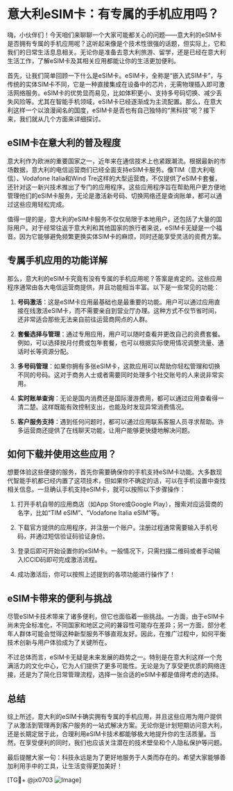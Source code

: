 # 意大利eSIM卡：有专属的手机应用吗？

嗨，小伙伴们！今天咱们来聊聊一个大家可能都关心的问题——意大利的eSIM卡是否拥有专属的手机应用呢？这听起来像是个技术性很强的话题，但实际上，它和我们的日常生活息息相关。无论你是准备去意大利旅游、留学，还是已经在意大利生活工作，了解eSIM卡及其相关应用都能让你的生活更加便利。

首先，让我们简单回顾一下什么是eSIM卡。eSIM卡，全称是“嵌入式SIM卡”，与传统的实体SIM卡不同，它是一种直接集成在设备中的芯片，无需物理插入即可激活网络服务。eSIM卡的优势显而易见，比如体积更小、支持多号码切换、减少丢失风险等。尤其在智能手机领域，eSIM卡已经逐渐成为主流配置。那么，在意大利这样一个以浪漫闻名的国度，eSIM卡是否也有自己独特的“黑科技”呢？接下来，我们就从几个方面来详细探讨。

## eSIM卡在意大利的普及程度

意大利作为欧洲的重要国家之一，近年来在通信技术上也紧跟潮流。根据最新的市场数据，意大利的电信运营商们已经全面支持eSIM卡服务。像TIM（意大利电信）、Vodafone Italia和Wind Tre这样的大型运营商，不仅提供了eSIM卡套餐，还针对这一新兴技术推出了专门的应用程序。这些应用程序旨在帮助用户更方便地管理他们的eSIM卡服务，无论是激活新号码、切换网络还是查询账单，都可以通过这些应用轻松完成。

值得一提的是，意大利的eSIM卡服务不仅仅局限于本地用户，还包括了大量的国际用户。对于经常往返于意大利和其他国家的旅行者来说，eSIM卡无疑是一个福音。因为它能够避免频繁更换实体SIM卡的麻烦，同时还能享受灵活的资费方案。

## 专属手机应用的功能详解

那么，意大利的eSIM卡究竟有没有专属的手机应用呢？答案是肯定的。这些应用程序通常由各大电信运营商提供，并且功能相当丰富。以下是一些常见的功能：

1. **号码激活**：这是eSIM卡应用最基础也是最重要的功能。用户可以通过应用直接在线激活eSIM卡，而不需要亲自到营业厅办理。这种方式不仅节省时间，还非常适合那些无法亲自前往运营商网点的人群。

2. **套餐选择与管理**：通过专用应用，用户可以随时查看并更改自己的资费套餐。例如，可以选择按月付费或包年套餐，也可以根据实际使用情况调整流量、通话时长等资源分配。

3. **多号码管理**：如果你拥有多张eSIM卡，这款应用可以帮助你轻松管理和切换不同的号码。这对于商务人士或者需要同时处理多个社交账号的人来说非常实用。

4. **实时账单查询**：无论是国内消费还是国际漫游费用，都可以通过应用查看得一清二楚。这样既能有效控制支出，也能及时发现异常消费情况。

5. **客户服务支持**：遇到任何问题时，都可以通过应用联系客服人员寻求帮助。许多运营商还提供了在线聊天功能，让用户能够更快捷地解决问题。

## 如何下载并使用这些应用？

想要体验这些便捷的服务，首先你需要确保你的手机支持eSIM卡功能。大多数现代智能手机都已经内置了这项技术，但如果你不确定的话，可以在手机设置中查找相关信息。一旦确认手机支持eSIM卡，就可以按照以下步骤操作：

1. 打开手机自带的应用商店（如App Store或Google Play），搜索对应运营商的名字，比如“TIM eSIM”、“Vodafone Italia eSIM”等。
   
2. 下载官方提供的应用程序，并注册一个账户。注册过程通常需要输入手机号码，并通过短信验证码验证身份。

3. 登录后即可开始设置你的eSIM卡。一般情况下，只需扫描二维码或者手动输入ICCID码即可完成激活流程。

4. 成功激活后，你可以按照上述提到的各项功能进行操作了！

## eSIM卡带来的便利与挑战

尽管eSIM卡技术带来了诸多便利，但它也面临着一些挑战。一方面，由于eSIM卡尚未完全标准化，不同国家和地区之间的兼容性可能存在差异；另一方面，部分老年人群体可能会觉得这种新型服务不够直观友好。因此，在推广过程中，如何平衡技术创新与用户体验成为了关键所在。

不过总体而言，eSIM卡无疑是未来发展的趋势之一。特别是在意大利这样一个充满活力的文化中心，它为人们提供了更多可能性。无论是为了享受更优质的网络连接，还是为了简化日常管理流程，选择一张合适的eSIM卡都是值得考虑的选择。

## 总结

综上所述，意大利的eSIM卡确实拥有专属的手机应用，并且这些应用为用户提供了从激活到管理再到客户服务的一站式解决方案。无论你是计划短期访问意大利，还是长期定居于此，合理利用eSIM卡技术都能够极大地提升你的生活质量。当然，在享受便利的同时，我们也应该关注潜在的技术壁垒和个人隐私保护等问题。

最后提醒大家一句：科技永远是为了更好地服务于人类而存在的。希望大家能够善加利用手中的工具，让生活变得更加美好！

[TG💪+ @jx0703 ![Image](https://github.com/user-attachments/assets/dbca1d08-cadb-493c-b0ec-ad6f7a83f270)]